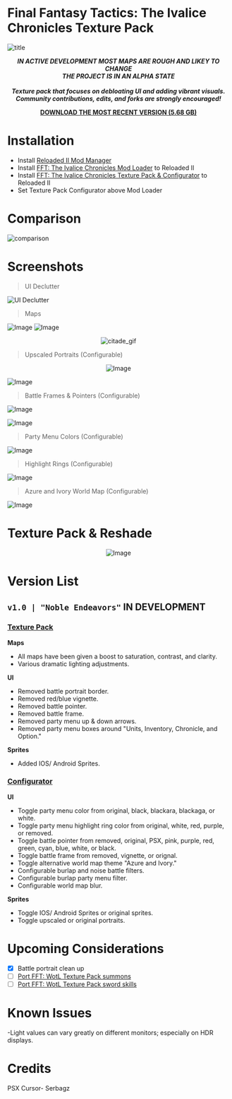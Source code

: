 # Final Fantasy Tactics: The Ivalice Chronicles Texture Pack
![title](https://github.com/user-attachments/assets/8932aaf6-8cc4-413d-96b3-43281acd3527)

<div align="center">

__*<p> IN ACTIVE DEVELOPMENT MOST MAPS ARE ROUGH AND LIKEY TO CHANGE<br>
THE PROJECT IS IN AN ALPHA STATE <br>
<br>Texture pack that focuses on debloating UI and adding vibrant visuals. 
<br>Community contributions, edits, and forks are strongly encouraged!</p>*__

</div>

<div align="center">
  
__[DOWNLOAD THE MOST RECENT VERSION (5.68 GB)](https://github.com/Zodi-ark/Final-Fantasy-Tactics-The-Ivalice-Chronicles-Texture-Pack/releases)__

</div>

# Installation
- Install [Reloaded II Mod Manager](https://github.com/Reloaded-Project/Reloaded-II/releases)
- Install [FFT: The Ivalice Chronicles Mod Loader](https://www.nexusmods.com/finalfantasytacticstheivalicechronicles/mods/4?tab=files) to Reloaded II
- Install [FFT: The Ivalice Chronicles Texture Pack & Configurator](https://github.com/Zodi-ark/Final-Fantasy-Tactics-The-Ivalice-Chronicles-Texture-Pack/releases) to Reloaded II
- Set Texture Pack Configurator above Mod Loader

<!-- *video guide goes here as webm on 1.0 release include optional reshade esp. qUINT install at end*  -->

Comparison
======  
![comparison](https://github.com/user-attachments/assets/f43888c2-b2b2-41e2-86e5-b54b3bfaab5a)
 
Screenshots
======  

> UI Declutter

![UI Declutter](https://github.com/user-attachments/assets/ef4770bb-d619-42d0-b927-577e1a840412)

> Maps

![Image](https://github.com/user-attachments/assets/dfe2fe70-986a-44c7-9b54-d42e7c29534e)
![Image](https://github.com/user-attachments/assets/06a16d6d-bc3b-4e76-bc70-d1a1b11fa390)

<div align="center">

![citade_gif](https://github.com/user-attachments/assets/d7c1b3c0-a32d-4761-a89d-53907771e01e)

</div>

> Upscaled Portraits (Configurable)

<div align="center">

![Image](https://github.com/user-attachments/assets/89087b0d-1954-4a3e-93fe-007b5e5ffad0)

</div>

![Image](https://github.com/user-attachments/assets/54ea27bc-a8f3-4cfa-aca3-e70969881bc7)

> Battle Frames & Pointers (Configurable)

![Image](https://github.com/user-attachments/assets/97c19768-b9e0-4da9-80e2-95565396f32d)

![Image](https://github.com/user-attachments/assets/8b40fc12-bc9d-41a6-8564-9855bd25bda0)

> Party Menu Colors (Configurable)

![Image](https://github.com/user-attachments/assets/cee0f64c-f1b4-42e4-a486-2467510180bd)

> Highlight Rings (Configurable)

![Image](https://github.com/user-attachments/assets/130cd241-2211-414c-a5f2-93f182c3768b)

> Azure and Ivory World Map (Configurable)

![Image](https://github.com/user-attachments/assets/c1507eb9-20f4-47f0-b74c-dfc0eba25742)

Texture Pack & Reshade
======  

<div align="center">

![Image](https://github.com/user-attachments/assets/ab43727c-74ca-44ec-bdf7-b73f7eb235ce)

</div>

# Version List

## `v1.0 | "Noble Endeavors"` IN DEVELOPMENT

### <ins>**Texture Pack**</ins>

 **Maps**
- All maps have been given a boost to saturation, contrast, and clarity.
- Various dramatic lighting adjustments.

 **UI**
- Removed battle portrait border.
- Removed red/blue vignette.
- Removed battle pointer.
- Removed battle frame.
- Removed party menu up & down arrows.
- Removed party menu boxes around "Units, Inventory, Chronicle, and Option."

 **Sprites**
 - Added IOS/ Android Sprites.

 ### <ins>**Configurator**</ins>

 **UI**
- Toggle party menu color from original, black, blackara, blackaga, or white.
- Toggle party menu highlight ring color from original, white, red, purple, or removed.
- Toggle battle pointer from removed, original, PSX, pink, purple, red, green, cyan, blue, white, or black.
- Toggle battle frame from removed, vignette, or orignal.
- Toggle alternative world map theme "Azure and Ivory."
- Configurable burlap and noise battle filters.
- Configurable burlap party menu filter.
- Configurable world map blur.

 **Sprites**
- Toggle IOS/ Android Sprites or original sprites.
- Toggle upscaled or original portraits.

# Upcoming Considerations
- [x] Battle portrait clean up
- [ ] [Port FFT: WotL Texture Pack summons](https://github.com/Zodi-ark/in-memory-of-imgur-sucks/assets/113886368/82e063f2-1b40-4393-ac21-ffe5728550b6)
- [ ] [Port FFT: WotL Texture Pack sword skills](https://github.com/Zodi-ark/in-memory-of-imgur-sucks/assets/113886368/a6064896-fe95-4351-88bc-7054d6aadd4b)

# Known Issues
-Light values can vary greatly on different monitors; especially on HDR displays.

# Credits
PSX Cursor- Serbagz

